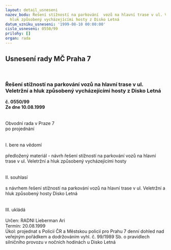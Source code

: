```yaml
---
layout: detail_usneseni
nazev_bodu: Řešení stížností na parkování  vozů na hlavní trase v ul. Veletržní  a
  hluk způsobený vycházejícími hosty z Disko Letná
datum_vzniku_usneseni: '1999-08-10 00:00:00'
cislo_usneseni: 0550/99
prilohy: []
organ: rada
---
```

<div id="ucUsn_pList" class="usn">
	<span><h2>Usnesení rady MČ Praha 7 </h2>
<br></span><div class="standBody">
<span><h3>Řešení stížností na parkování  vozů na hlavní trase v ul. Veletržní  a hluk způsobený vycházejícími hosty z Disko Letná</h3></span><div class="center">
		<strong>č. 0550/99</strong><br>
	</div>
<div class="center">
		<strong>Ze dne 10.08.1999</strong><br><br>
	</div>
<br>Obvodní rada v Praze 7<br>po projednání<br><br><br>I.	bere na vědomí<br><br> předložený materiál - návrh řešení stížností na parkování  vozů na hlavní trase v ul. Veletržní  a hluk způsobený vycházejícími hosty<br><br><br>II.  souhlasí <br><br>s návrhem řešení stížností na parkování  vozů na hlavní trase v ul. Veletržní  a hluk způsobený hosty Disko Letná<br><br><br>III.	 ukládá <br><br> Určen:	     	RADNI Lieberman Ari<br>Termín: 20.08.1999<br>Úkol:	projednat s Policií ČR a Městskou policií pro Prahu 7 denní dohled nad veřejným pořádkem  a dodržováním vyhl. č. 99/1989 Sb. o pravidlech silničního provozu v nočních hodinách u Disko Letná  <br>
</div>
</div>